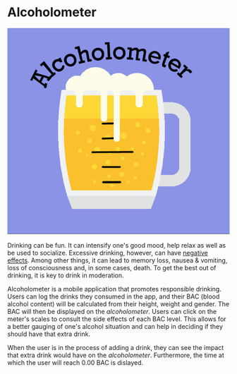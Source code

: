 # Alcoholometer


<p align="center">
  <img src="/assets/logo3.png" />
</p>


Drinking can be fun. It can intensify one's good mood, help relax as well as be used to socialize. Excessive drinking, however, can have [negative effects](https://www.alcohol.org/effects/blood-alcohol-concentration/). Among other things, it can lead to memory loss, nausea & vomiting, loss of consciousness and, in some cases, death. To get the best out of drinking, it is key to drink in moderation. 

Alcoholometer is a mobile application that promotes responsible drinking. Users can log the drinks they consumed in the app, and their BAC (blood alcohol content) will be calculated from their height, weight and gender. The BAC will then be displayed on the *alcoholometer*. Users can click on the meter's scales to consult the side effects of each BAC level. This allows for a better gauging of one's alcohol situation and can help in deciding if they should have that extra drink.

When the user is in the process of adding a drink, they can see the impact that extra drink would have on the *alcoholometer*. Furthermore, the time at which the user will reach 0.00 BAC is dislayed.
